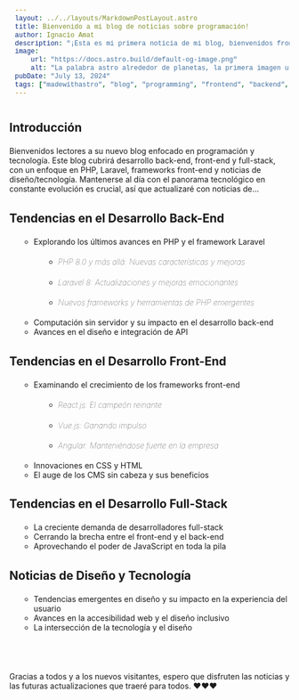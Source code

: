 ```yaml
---
layout: ../../layouts/MarkdownPostLayout.astro
title: Bienvenido a mi blog de noticias sobre programación!
author: Ignacio Amat
description: "¡Esta es mi primera noticia de mi blog, bienvenidos front ends, back ends y full stacks!"
image:
    url: "https://docs.astro.build/default-og-image.png"
    alt: "La palabra astro alrededor de planetas, la primera imagen usada en el blog"
pubDate: "July 13, 2024"
tags: ["madewithastro", "blog", "programming", "frontend", "backend", "fullstack"]
---
```


### Introducción

Bienvenidos lectores a su nuevo blog enfocado en programación y tecnología. Este blog cubrirá desarrollo back-end, front-end y full-stack, con un enfoque en PHP, Laravel, frameworks front-end y noticias de diseño/tecnología. Mantenerse al día con el panorama tecnológico en constante evolución es crucial, así que actualizaré con noticias de...

### Tendencias en el Desarrollo Back-End

- Explorando los últimos avances en PHP y el framework Laravel
  - #### PHP 8.0 y más allá: Nuevas características y mejoras
  - #### Laravel 8: Actualizaciones y mejoras emocionantes
  - #### Nuevos frameworks y herramientas de PHP emergentes
- Computación sin servidor y su impacto en el desarrollo back-end
- Avances en el diseño e integración de API

### Tendencias en el Desarrollo Front-End

- Examinando el crecimiento de los frameworks front-end
  - #### React.js: El campeón reinante
  - #### Vue.js: Ganando impulso
  - #### Angular: Manteniéndose fuerte en la empresa
- Innovaciones en CSS y HTML
- El auge de los CMS sin cabeza y sus beneficios

### Tendencias en el Desarrollo Full-Stack

- La creciente demanda de desarrolladores full-stack
- Cerrando la brecha entre el front-end y el back-end
- Aprovechando el poder de JavaScript en toda la pila

### Noticias de Diseño y Tecnología

- Tendencias emergentes en diseño y su impacto en la experiencia del usuario
- Avances en la accesibilidad web y el diseño inclusivo
- La intersección de la tecnología y el diseño
 <br>
 <br>
 <br>

Gracias a todos y a los nuevos visitantes, espero que disfruten las noticias y las futuras actualizaciones que traeré para todos. ❤️❤️❤️

<style>
    article {
        text-wrap: pretty;
    }
    
    h3 {
    font-weight: bold;
      font-size: 1.5em;
      margin-top: 1.5em;
    }

p {
    margin: 10px 0;
}

ul, ol {
    list-style-type: circle;
    margin: 10px 0 10px 20px;
}

li > h4 {
    /* add soft light font */
    font-weight: lighter;
    font-style: italic;
}

blockquote {
    border-left: 4px solid #ddd;
    padding-left: 15px;
    color: #666;
    margin: 20px 0;
    font-style: italic;
}

code {
    background-color: #f5f5f5;
    padding: 2px 4px;
    border-radius: 4px;
    font-family: 'Courier New', Courier, monospace;
}

pre {
    background-color: #f5f5f5;
    padding: 10px;
    border-radius: 4px;
    overflow-x: auto;
}
</style>